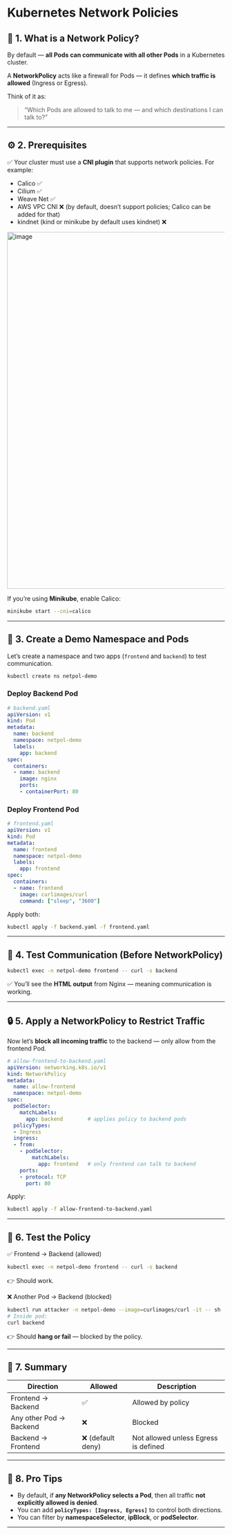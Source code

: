 # Kubernetes Network Policies

## 🧠 1. What is a Network Policy?

By default — **all Pods can communicate with all other Pods** in a Kubernetes cluster.

A **NetworkPolicy** acts like a firewall for Pods — it defines **which traffic is allowed** (Ingress or Egress).

Think of it as:

> “Which Pods are allowed to talk to me — and which destinations I can talk to?”

---

## ⚙️ 2. Prerequisites

✅ Your cluster must use a **CNI plugin** that supports network policies.
For example:

* Calico ✅
* Cilium ✅
* Weave Net ✅
* AWS VPC CNI ❌ (by default, doesn’t support policies; Calico can be added for that)
* kindnet (kind or minikube by default uses kindnet) ❌

<img width="1317" height="825" alt="image" src="https://github.com/user-attachments/assets/f0f32b0f-1a7b-4a7a-85e5-287026165021" />


If you’re using **Minikube**, enable Calico:

```bash
minikube start --cni=calico
```

---

## 🚀 3. Create a Demo Namespace and Pods

Let’s create a namespace and two apps (`frontend` and `backend`) to test communication.

```bash
kubectl create ns netpol-demo
```

### Deploy Backend Pod

```yaml
# backend.yaml
apiVersion: v1
kind: Pod
metadata:
  name: backend
  namespace: netpol-demo
  labels:
    app: backend
spec:
  containers:
  - name: backend
    image: nginx
    ports:
    - containerPort: 80
```

### Deploy Frontend Pod

```yaml
# frontend.yaml
apiVersion: v1
kind: Pod
metadata:
  name: frontend
  namespace: netpol-demo
  labels:
    app: frontend
spec:
  containers:
  - name: frontend
    image: curlimages/curl
    command: ["sleep", "3600"]
```

Apply both:

```bash
kubectl apply -f backend.yaml -f frontend.yaml
```

---

## 🧪 4. Test Communication (Before NetworkPolicy)

```bash
kubectl exec -n netpol-demo frontend -- curl -s backend
```

✅ You’ll see the **HTML output** from Nginx — meaning communication is working.

---

## 🔒 5. Apply a NetworkPolicy to Restrict Traffic

Now let’s **block all incoming traffic** to the backend — only allow from the frontend Pod.

```yaml
# allow-frontend-to-backend.yaml
apiVersion: networking.k8s.io/v1
kind: NetworkPolicy
metadata:
  name: allow-frontend
  namespace: netpol-demo
spec:
  podSelector:
    matchLabels:
      app: backend        # applies policy to backend pods
  policyTypes:
  - Ingress
  ingress:
  - from:
    - podSelector:
        matchLabels:
          app: frontend   # only frontend can talk to backend
    ports:
    - protocol: TCP
      port: 80
```

Apply:

```bash
kubectl apply -f allow-frontend-to-backend.yaml
```

---

## 🧩 6. Test the Policy

✅ Frontend → Backend (allowed)

```bash
kubectl exec -n netpol-demo frontend -- curl -s backend
```

👉 Should work.

❌ Another Pod → Backend (blocked)

```bash
kubectl run attacker -n netpol-demo --image=curlimages/curl -it -- sh
# Inside pod:
curl backend
```

👉 Should **hang or fail** — blocked by the policy.

---

## 🧱 7. Summary

| Direction               | Allowed          | Description                          |
| ----------------------- | ---------------- | ------------------------------------ |
| Frontend → Backend      | ✅                | Allowed by policy                    |
| Any other Pod → Backend | ❌                | Blocked                              |
| Backend → Frontend      | ❌ (default deny) | Not allowed unless Egress is defined |

---

## 🧠 8. Pro Tips

* By default, if **any NetworkPolicy selects a Pod**, then all traffic **not explicitly allowed is denied**.
* You can add **`policyTypes: [Ingress, Egress]`** to control both directions.
* You can filter by **namespaceSelector**, **ipBlock**, or **podSelector**.

---
